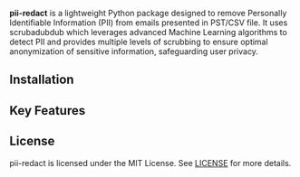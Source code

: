 **pii-redact** is a lightweight Python package designed to remove Personally Identifiable Information (PII) from emails presented in PST/CSV file. It uses scrubadubdub which leverages advanced Machine Learning algorithms to detect PII and provides multiple levels of scrubbing to ensure optimal anonymization of sensitive information, safeguarding user privacy.

## Installation

## Key Features

## License
pii-redact is licensed under the MIT License. See  [LICENSE](./LICENSE) for more details.
